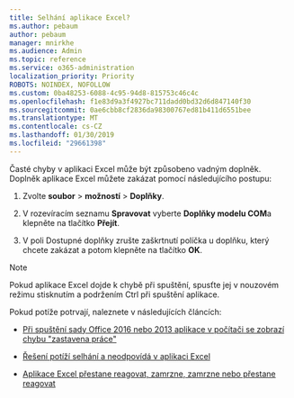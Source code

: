 ```yaml
---
title: Selhání aplikace Excel?
ms.author: pebaum
author: pebaum
manager: mnirkhe
ms.audience: Admin
ms.topic: reference
ms.service: o365-administration
localization_priority: Priority
ROBOTS: NOINDEX, NOFOLLOW
ms.custom: 0ba48253-6088-4c95-94d8-815753c46c4c
ms.openlocfilehash: f1e83d9a3f4927bc711dadd0bd32d6d847140f30
ms.sourcegitcommit: 0ae6cbb8cf2836da98300767ed81b411d6551bee
ms.translationtype: MT
ms.contentlocale: cs-CZ
ms.lasthandoff: 01/30/2019
ms.locfileid: "29661398"
---
```

Časté chyby v aplikaci Excel může být způsobeno vadným doplněk. Doplněk aplikace Excel můžete zakázat pomocí následujícího postupu:
  
1. Zvolte **soubor** \> **možností** \> **Doplňky**.
    
2. V rozevíracím seznamu **Spravovat** vyberte **Doplňky modelu COM**a klepněte na tlačítko **Přejít**.
    
3. V poli Dostupné doplňky zrušte zaškrtnutí políčka u doplňku, který chcete zakázat a potom klepněte na tlačítko **OK**.
    
> [!NOTE]
> Pokud aplikace Excel dojde k chybě při spuštění, spusťte jej v nouzovém režimu stisknutím a podržením Ctrl při spuštění aplikace. 
  
Pokud potíže potrvají, naleznete v následujících článcích:
  
- [Při spuštění sady Office 2016 nebo 2013 aplikace v počítači se zobrazí chybu "zastavena práce"](https://support.office.com/article/52bd7985-4e99-4a35-84c8-2d9b8301a2fa.aspx)
    
- [Řešení potíží selhání a neodpovídá v aplikaci Excel](https://support.microsoft.com/help/2758592/how-to-troubleshoot-crashing-and-not-responding-issues-with-excel)
    
- [Aplikace Excel přestane reagovat, zamrzne, zamrzne nebo přestane reagovat](https://support.office.com/article/37e7d3c9-9e84-40bf-a805-4ca6853a1ff4.aspx)
    
